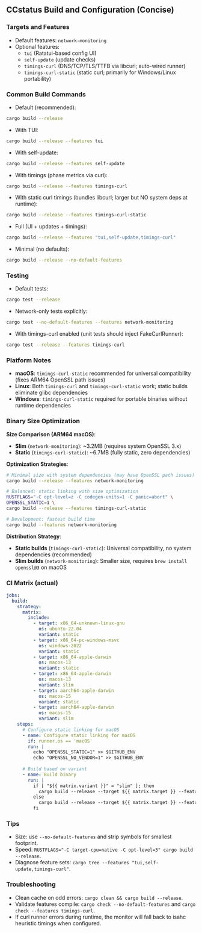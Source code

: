 ## CCstatus Build and Configuration (Concise)

### Targets and Features
- Default features: `network-monitoring`
- Optional features:
  - `tui` (Ratatui-based config UI)
  - `self-update` (update checks)
  - `timings-curl` (DNS/TCP/TLS/TTFB via libcurl; auto-wired runner)
  - `timings-curl-static` (static curl; primarily for Windows/Linux portability)

### Common Build Commands
- Default (recommended):
```bash
cargo build --release
```
- With TUI:
```bash
cargo build --release --features tui
```
- With self-update:
```bash
cargo build --release --features self-update
```
- With timings (phase metrics via curl):
```bash
cargo build --release --features timings-curl
```
- With static curl timings (bundles libcurl; larger but NO system deps at runtime):
```bash
cargo build --release --features timings-curl-static
```
- Full (UI + updates + timings):
```bash
cargo build --release --features "tui,self-update,timings-curl"
```
- Minimal (no defaults):
```bash
cargo build --release --no-default-features
```

### Testing
- Default tests:
```bash
cargo test --release
```
- Network-only tests explicitly:
```bash
cargo test --no-default-features --features network-monitoring
```
- With timings-curl enabled (unit tests should inject FakeCurlRunner):
```bash
cargo test --release --features timings-curl
```

### Platform Notes
- **macOS**: `timings-curl-static` recommended for universal compatibility (fixes ARM64 OpenSSL path issues)
- **Linux**: Both `timings-curl` and `timings-curl-static` work; static builds eliminate glibc dependencies
- **Windows**: `timings-curl-static` required for portable binaries without runtime dependencies

### Binary Size Optimization

**Size Comparison (ARM64 macOS)**:
- **Slim** (`network-monitoring`): ~3.2MB (requires system OpenSSL 3.x)
- **Static** (`timings-curl-static`): ~6.7MB (fully static, zero dependencies)

**Optimization Strategies**:
```bash
# Minimal size with system dependencies (may have OpenSSL path issues)
cargo build --release --features network-monitoring

# Balanced: static linking with size optimization
RUSTFLAGS="-C opt-level=z -C codegen-units=1 -C panic=abort" \
OPENSSL_STATIC=1 \
cargo build --release --features timings-curl-static

# Development: fastest build time
cargo build --features network-monitoring
```

**Distribution Strategy**:
- **Static builds** (`timings-curl-static`): Universal compatibility, no system dependencies (recommended)
- **Slim builds** (`network-monitoring`): Smaller size, requires `brew install openssl@3` on macOS

### CI Matrix (actual)
```yaml
jobs:
  build:
    strategy:
      matrix:
        include:
          - target: x86_64-unknown-linux-gnu
            os: ubuntu-22.04
            variant: static
          - target: x86_64-pc-windows-msvc
            os: windows-2022
            variant: static
          - target: x86_64-apple-darwin
            os: macos-13
            variant: static
          - target: x86_64-apple-darwin
            os: macos-13
            variant: slim
          - target: aarch64-apple-darwin
            os: macos-15
            variant: static
          - target: aarch64-apple-darwin
            os: macos-15
            variant: slim
    steps:
      # Configure static linking for macOS
      - name: Configure static linking for macOS
        if: runner.os == 'macOS'
        run: |
          echo "OPENSSL_STATIC=1" >> $GITHUB_ENV
          echo "OPENSSL_NO_VENDOR=1" >> $GITHUB_ENV
      
      # Build based on variant
      - name: Build binary  
        run: |
          if [ "${{ matrix.variant }}" = "slim" ]; then
            cargo build --release --target ${{ matrix.target }} --features network-monitoring
          else
            cargo build --release --target ${{ matrix.target }} --features timings-curl-static
          fi
```

### Tips
- Size: use `--no-default-features` and strip symbols for smallest footprint.
- Speed: `RUSTFLAGS="-C target-cpu=native -C opt-level=3" cargo build --release`.
- Diagnose feature sets: `cargo tree --features "tui,self-update,timings-curl"`.

### Troubleshooting
- Clean cache on odd errors: `cargo clean && cargo build --release`.
- Validate features compile: `cargo check --no-default-features` and `cargo check --features timings-curl`.
- If curl runner errors during runtime, the monitor will fall back to isahc heuristic timings when configured.
